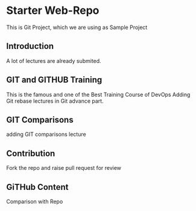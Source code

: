 # Starter Web-Repo

This  is Git Project, which we are using as Sample Project

## Introduction

A lot of lectures are already submited.

## GIT and GITHUB Training

This is the famous and one of the Best Training Course of DevOps
Adding Git rebase lectures in Git advance part.

## GIT Comparisons
adding GIT comparisons lecture

## Contribution
Fork the repo and raise pull request for review 

## GiTHub Content
Comparison with Repo


